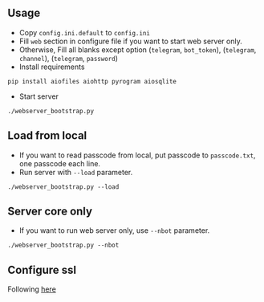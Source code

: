 ## Usage

* Copy `config.ini.default` to `config.ini`
* Fill `web` section in configure file if you want to start web server only.
* Otherwise, Fill all blanks except option (`telegram`, `bot_token`), (`telegram`, `channel`), (`telegram`, `password`)
* Install requirements
```shell script
pip install aiofiles aiohttp pyrogram aiosqlite
```
* Start server
```shell script
./webserver_bootstrap.py
```

## Load from local

* If you want to read passcode from local, put passcode to `passcode.txt`, one passcode each line.
* Run server with `--load` parameter.
```shell script
./webserver_bootstrap.py --load
```

## Server core only

* If you want to run web server only, use `--nbot` parameter.

```shell script
./webserver_bootstrap.py --nbot
```

## Configure ssl

Following [here](cert.md)
